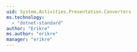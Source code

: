 ```yaml
---
uid: System.Activities.Presentation.Converters
ms.technology: 
  - "dotnet-standard"
author: "Erikre"
ms.author: "erikre"
manager: "erikre"
---
```

